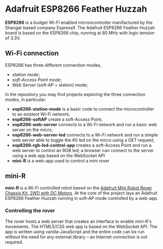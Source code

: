 # Adafruit ESP8266 Feather Huzzah
**ESP8266** is a budget Wi-Fi enabled microncontroller manifactured by the Shangai-based company Espressif.
The Adafruit ESP8266 Feather Huzzah board is based on the ESP8266 chip, running at 80 MHz with logic tension of 3.3V.

## Wi-Fi connection
ESP8266 has three different connection modes, 
- _station mode_;
- _soft-Access Point mode_;
- _Web Server_ (soft-AP + station) mode;

In the repository you may find projects exploring the three connection modes, in particular:
- **esp8266-station-mode** is a basic code to connect the microcontroller to an existent Wi-Fi network;
- **esp8266-softAP** create a soft-Access Point;
- **esp8266-web-server** connects to a Wi-Fi network and run a basic web server on the micro;
- **esp8266-web-server-led** connects to a Wi-Fi network and run a simple web server able to toggle the #0 led on the micro using a GET request;
- **esp8266-rgb-led-control-app** creates a soft-Access Point and run a web server to control an RGB led; a browser can connect to the server using a web app based on the WebSocket API
- **mini-R** is a web-app used to control a mini rover

## mini-R
**mini-R** is a Wi-Fi controlled robot based on the [Adafruit Mini Robot Rover Chassis Kit, 2WD with DC Motors](https://www.adafruit.com/product/2939).
At the core of the project lays an Adafruit ESP8266 Feather Huzzah running in soft-AP mode controlled by a web-app.

### Controlling the rover
The rover hosts a web server that creates an interface to enable mini-R's movements.
The HTML5/CSS web app is based on the WebSocket API. The app is written using vanilla-JavaScript and the entire code can be run without the need for any external library – an Internet connection is not required.
